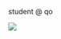 student @ qo
<p>
  <img src="[https://img.shields.io/badge/HTML5](https://img.shields.io/badge/any_text-you_like-blue)-">
</p>
